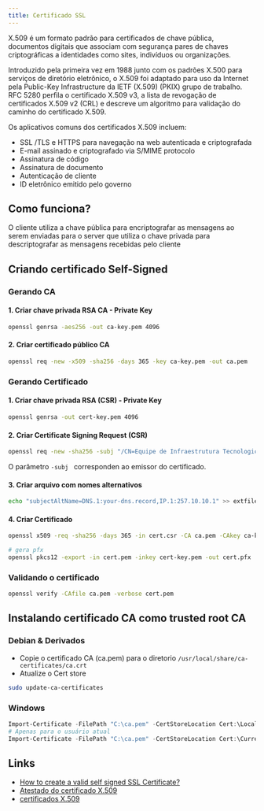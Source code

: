 ```yaml
---
title: Certificado SSL
---
```


X.509 é um formato padrão para certificados de chave pública, documentos digitais que associam com segurança pares de chaves criptográficas a identidades como sites, indivíduos ou organizações.

Introduzido pela primeira vez em 1988 junto com os padrões X.500 para serviços de diretório eletrônico, o X.509 foi adaptado para uso da Internet pela Public-Key Infrastructure da IETF (X.509) (PKIX) grupo de trabalho. RFC 5280 perfila o certificado X.509 v3, a lista de revogação de certificados X.509 v2 (CRL) e descreve um algoritmo para validação do caminho do certificado X.509.

Os aplicativos comuns dos certificados X.509 incluem:

- SSL /TLS e HTTPS para navegação na web autenticada e criptografada
- E-mail assinado e criptografado via S/MIME protocolo
- Assinatura de código
- Assinatura de documento
- Autenticação de cliente
- ID eletrônico emitido pelo governo

## Como funciona? 

O cliente utiliza a chave pública para encriptografar as mensagens ao serem enviadas para o server que utiliza o chave privada para descriptografar as mensagens recebidas pelo cliente

## Criando certificado Self-Signed

### Gerando CA

#### 1. Criar chave privada RSA CA - Private Key

```bash
openssl genrsa -aes256 -out ca-key.pem 4096
```

#### 2. Criar certificado público CA

```bash
openssl req -new -x509 -sha256 -days 365 -key ca-key.pem -out ca.pem
```

### Gerando Certificado

#### 1. Criar chave privada RSA (CSR) - Private Key

```bash
openssl genrsa -out cert-key.pem 4096
```

#### 2. Criar Certificate Signing Request (CSR)

```bash
openssl req -new -sha256 -subj "/CN=Equipe de Infraestrutura Tecnologica Wiz - iTW" -key cert-key.pem -out cert.csr
```

O parâmetro `-subj ` corresponden ao emissor do certificado.


#### 3. Criar arquivo com nomes alternativos

```bash
echo "subjectAltName=DNS.1:your-dns.record,IP.1:257.10.10.1" >> extfile.cnf
```

#### 4. Criar Certificado

```bash
openssl x509 -req -sha256 -days 365 -in cert.csr -CA ca.pem -CAkey ca-key.pem -out cert.pem -extfile extfile.cnf -CAcreateserial

# gera pfx
openssl pkcs12 -export -in cert.pem -inkey cert-key.pem -out cert.pfx  
```

### Validando o certificado

```bash
openssl verify -CAfile ca.pem -verbose cert.pem

```

## Instalando certificado CA como trusted root CA

### Debian & Derivados

- Copie o certificado CA (ca.pem) para o diretorio `/usr/local/share/ca-certificates/ca.crt`
- Atualize o Cert store

```bash
sudo update-ca-certificates
```

### Windows

```powershell
Import-Certificate -FilePath "C:\ca.pem" -CertStoreLocation Cert:\LocalMachine\Root
# Apenas para o usuário atual
Import-Certificate -FilePath "C:\ca.pem" -CertStoreLocation Cert:\CurrentUser\Root
```

## Links

- [How to create a valid self signed SSL Certificate?](https://www.youtube.com/watch?v=VH4gXcvkmOY&feature=youtu.be)
- [Atestado do certificado X.509](https://learn.microsoft.com/pt-br/azure/iot-dps/concepts-x509-attestation)
- [certificados X.509](https://learn.microsoft.com/en-us/azure/iot-hub/reference-x509-certificates)
